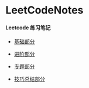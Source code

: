 # LeetCodeNotes
#### Leetcode 练习笔记

- [基础部分](https://github.com/yrylalala/LeetCodeNotes/blob/main/basic/basic.md)

- [进阶部分](https://github.com/yrylalala/LeetCodeNotes/blob/main/advanced/advanced.md)

- [专题部分](https://github.com/yrylalala/LeetCodeNotes/blob/main/topic/topic.md)

- [技巧总结部分](https://github.com/yrylalala/LeetCodeNotes/blob/main/skills/skills.md)
